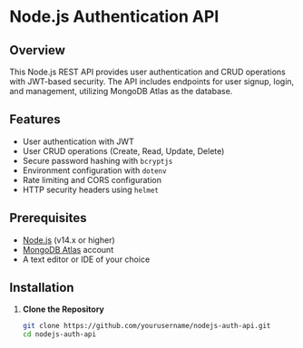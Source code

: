 # Node.js Authentication API

## Overview

This Node.js REST API provides user authentication and CRUD operations with JWT-based security. The API includes endpoints for user signup, login, and management, utilizing MongoDB Atlas as the database.

## Features

- User authentication with JWT
- User CRUD operations (Create, Read, Update, Delete)
- Secure password hashing with `bcryptjs`
- Environment configuration with `dotenv`
- Rate limiting and CORS configuration
- HTTP security headers using `helmet`

## Prerequisites

- [Node.js](https://nodejs.org/) (v14.x or higher)
- [MongoDB Atlas](https://www.mongodb.com/cloud/atlas) account
- A text editor or IDE of your choice

## Installation

1. **Clone the Repository**

   ```bash
   git clone https://github.com/yourusername/nodejs-auth-api.git
   cd nodejs-auth-api

